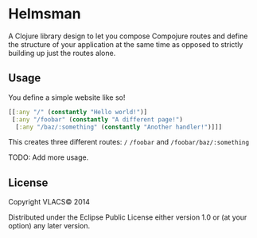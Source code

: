 # Helmsman

A Clojure library design to let you compose Compojure routes and define the
structure of your application at the same time as opposed to strictly building
up just the routes alone.

## Usage

You define a simple website like so!


```clojure
[[:any "/" (constantly "Hello world!")]
 [:any "/foobar" (constantly "A different page!")
  [:any "/baz/:something" (constantly "Another handler!")]]]
```


This creates three different routes: ```/``` ```/foobar``` and
```/foobar/baz/:something```


TODO: Add more usage.

## License

Copyright VLACS© 2014

Distributed under the Eclipse Public License either version 1.0 or (at
your option) any later version.
